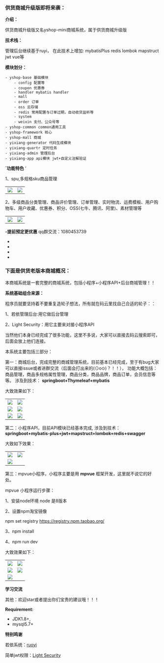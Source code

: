 ### **供货商城升级版即将来袭：**


 **介绍：** 

供货商城升级版又名yshop-mini商城系统，属于供货商城升级版

 **技术栈：** 

管理后台继续基于ruyi，
在此技术上增加:
mybatisPlus
redis
lombok
mapstruct
jwt
vue等

 **模块划分：** 

```
- yshop-base 基础模块
    - config 配置等
    - coupon 优惠券
    - handler mybatis handler
    - mall
    - order 订单
    - oss 云存储
    - redis 常用配置与订单过期，自动收货监听等
    - system
    - weixin 支付、公众号等
- yshop-common common通用工具
- yshop-framework 核心
- yshop-mall 商城
- yixiang-generator 代码生成模块
- yixiang-quartr 定时任务
- yixiang-admin 管理后台
- yixiang-app api模块 jwt+自定义注解验证
```
 

**`功能特色** ‘

 1、spu,多规格sku商品管理
<table>
    <tr>
        <td><img src="https://images.gitee.com/uploads/images/2020/0504/192604_7db25918_477893.png"/></td>
        <td><img src="https://images.gitee.com/uploads/images/2020/0504/192638_a4adcc1b_477893.png"/></td
    </tr>	 
</table>

2、多级商品分类管理、商品评价管理、订单管理、实时物流、运费模板、用户购物车、用户收藏、优惠券、积分、OSS(七牛、腾讯、阿里)、素材管理等

<table>
    <tr>
        <td><img src="https://images.gitee.com/uploads/images/2020/0504/192708_127ceda5_477893.png"/></td>
        <td><img src="https://images.gitee.com/uploads/images/2020/0504/192733_5402d25d_477893.png"/></td>
    </tr>	 
</table>


 **-提前预定更优惠** qq群交流：1080453739










-
-
-
-



### **下面是供货老版本商城概况：**


本商城系统是一套完整的商城系统，包括小程序+小程序API+后台商城管理！！

   **系统基础组合来源：** 

程序员就要坚持着不要重复造轮子想法，所有就在码云里找自己合适的轮子：：

1、若依管理后台:用它做后台管理

2、Light Security：用它主要来对接小程序API

当然他们本身已经完成了很多功能，这里不多说，大家可以直接去码云搜索即可，后面会放上他们连接。

本系统主要包括三部分：

第一：商城后台，完成完整的商城管理系统，目前基本已经完成，至于有bug大家可以直接issue或者进群交流（后面会打出来的(⊙o⊙)？！！），
功能大概包括：商品管理，商品多规格属性管理，商品分类，商品品牌，商品订单，会员信息等等。
涉及到技术： **springboot+Thymeleaf+mybatis** 

大致效果如下：
<table>
    <tr>
        <td><img src="https://images.gitee.com/uploads/images/2019/0830/180715_7394c4c4_477893.png"/></td>
        <td><img src="https://images.gitee.com/uploads/images/2019/0830/180732_b2055281_477893.png"/></td>
    </tr>
    <tr>
        <td><img src="https://images.gitee.com/uploads/images/2019/0830/180740_8cc475d4_477893.png"/></td>
        <td><img src="https://images.gitee.com/uploads/images/2019/0830/180752_45e9b4ce_477893.png"/></td>
    </tr>
    <tr>
        <td><img src="https://images.gitee.com/uploads/images/2019/0830/180800_31df8e35_477893.png"/></td>
        <td><img src="https://images.gitee.com/uploads/images/2019/0830/180809_4147d2e2_477893.png"/></td>
    </tr>	 
</table>


    

第二：小程序API，目前API模块已经基本完成,
涉及到技术： **springboot+mybatis-plus+jwt+mapstruct+lombok+redis+swagger** 

大致如下效果：

<table>
    <tr>
        <td><img src="https://images.gitee.com/uploads/images/2019/0914/145813_85d0bdc7_477893.png"/></td>
        <td><img src="https://images.gitee.com/uploads/images/2019/0916/164354_34a2cf90_477893.png"/></td>
    </tr>
     <tr>
        <td><img src="https://images.gitee.com/uploads/images/2019/0928/174546_7531f0ca_477893.png"/></td>
        <td></td>
    </tr>	 
</table>



第三：mpvue小程序，小程序主要是用 **mpvue** 框架开发，这里就不说它的好处。



 mpvue 小程序运行步骤：

1、安装node环境
     node 是8版本

2、设置npm淘宝镜像

npm set registry https://registry.npm.taobao.org/

3、npm install

4、npm run dev


大致效果如下：
<table>
    <tr>
        <td><img  src="https://images.gitee.com/uploads/images/2019/0830/181113_1b7f255a_477893.jpeg"/></td>
        <td><img src="https://images.gitee.com/uploads/images/2019/0830/181123_0c86c94c_477893.jpeg"/></td>
    </tr>
    <tr>
        <td><img src="https://images.gitee.com/uploads/images/2019/0830/181132_b729a89b_477893.jpeg"/></td>
        <td><img src="https://images.gitee.com/uploads/images/2019/0830/181140_08e362ad_477893.jpeg"/></td>
    </tr>
    <tr>
        <td><img src="https://images.gitee.com/uploads/images/2019/0830/181150_b5e0cd3e_477893.jpeg"/></td>
        <td></td>
    </tr>	 
</table>




**学习交流** 


其他：欢迎star或者提出你们宝贵的建议哦！！！

****Requirement:****  
 - JDK1.8+,
 - mysql5.7+

 **特别鸣谢** 

若依系统：[ruoyi](https://gitee.com/y_project/RuoYi)

简单jwt权限：[Light Security](https://gitee.com/itmuch/light-security)
     
  
